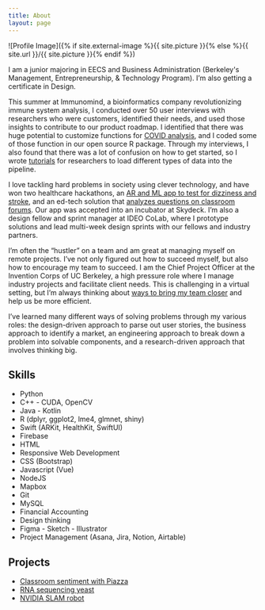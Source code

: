 ```yaml
---
title: About
layout: page
---
```


![Profile Image]({% if site.external-image %}{{ site.picture }}{% else %}{{ site.url }}/{{ site.picture }}{% endif %})

<p>I am a junior majoring in EECS and Business Administration (Berkeley's Management, Entrepreneurship, & Technology Program).  I’m also getting a certificate in Design. </p>

This summer at Immunomind, a bioinformatics company revolutionizing immune system analysis, I conducted over 50 user interviews with researchers who were customers, identified their needs, and used those insights to contribute to our product roadmap. I identified that there was huge potential to customize functions for [COVID analysis](https://gracelam-77186.medium.com/the-story-of-covid-19-told-by-your-immune-system-1ff188334196), and I coded some of those function in our open source R package. Through my interviews, I also found that there was a lot of confusion on how to get started, so I wrote [tutorials](https://immunarch.com/articles/web_only/load_mixcr.html) for researchers to load different types of data into the pipeline.

I love tackling hard problems in society using clever technology, and have won two healthcare hackathons, an [AR and ML app to test for dizziness and stroke](https://medium.com/the-coleman-fung-institute/ihackhealth-uc-berkeley-and-ucsf-hold-inaugural-cross-bay-appathon-event-5abccdc596bd), and an ed-tech solution that [analyzes questions on classroom forums](https://github.com/graceyraspberry/Infocamp2020data). Our app was accepted into an incubator at Skydeck. I’m also a design fellow and sprint manager at IDEO CoLab, where I prototype solutions and lead multi-week design sprints with our fellows and industry partners.

I’m often the “hustler” on a team and am great at managing myself on remote projects. I’ve not only figured out how to succeed myself, but also how to encourage my team to succeed. I am the Chief Project Officer at the Invention Corps of UC Berkeley, a high pressure role where I manage industry projects and facilitate client needs. This is challenging in a virtual setting, but I’m always thinking about [ways to bring my team closer](https://medium.com/invention-corps/hi-im-grace-a39d767c5910) and help us be more efficient.

I’ve learned many different ways of solving problems through my various roles: the design-driven approach to parse out user stories, the business approach to identify a market, an engineering approach to break down a problem into solvable components, and a research-driven approach that involves thinking big.

<h2>Skills</h2>

<ul class="skill-list">
	<li>Python</li>
	<li>C++ - CUDA, OpenCV</li>
	<li>Java - Kotlin</li>
	<li>R (dplyr, ggplot2, lme4, glmnet, shiny) </li>
	<li>Swift (ARKit, HealthKit, SwiftUI)</li>
	<li>Firebase</li>
	<li>HTML</li>
	<li>Responsive Web Development</li>
	<li>CSS (Bootstrap) </li>
	<li>Javascript (Vue)</li>
	<li>NodeJS</li>
	<li>Mapbox</li>
	<li>Git</li>
	<li>MySQL</li>
	<li>Financial Accounting</li>
	<li>Design thinking</li>
	<li>Figma - Sketch - Illustrator</li>
	<li>Project Management (Asana, Jira, Notion, Airtable)</li>
</ul>

<h2>Projects</h2>

<ul>
	<li><a href="https://github.com/graceyraspberry/Infocamp2020data">Classroom sentiment with Piazza</a></li>
	<li><a href="https://github.com/graceyraspberry/rna-seq">RNA sequencing yeast</a></li>
	<li><a href="https://github.com/NVIDIA-AI-IOT/turtlebot3">NVIDIA SLAM robot</a></li>
</ul>
